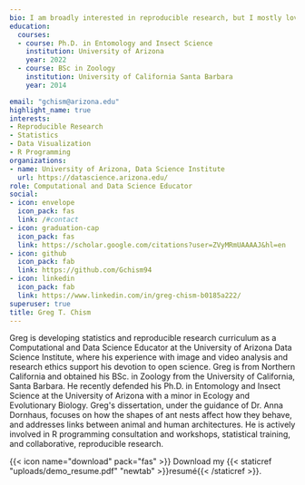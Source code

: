 ```yaml
---
bio: I am broadly interested in reproducible research, but I mostly love playing with visualizations in R...
education:
  courses:
  - course: Ph.D. in Entomology and Insect Science
    institution: University of Arizona
    year: 2022
  - course: BSc in Zoology
    institution: University of California Santa Barbara
    year: 2014

email: "gchism@arizona.edu"
highlight_name: true
interests:
- Reproducible Research
- Statistics 
- Data Visualization
- R Programming
organizations:
- name: University of Arizona, Data Science Institute
  url: https://datascience.arizona.edu/
role: Computational and Data Science Educator
social:
- icon: envelope
  icon_pack: fas
  link: /#contact
- icon: graduation-cap
  icon_pack: fas
  link: https://scholar.google.com/citations?user=ZVyMRmUAAAAJ&hl=en
- icon: github
  icon_pack: fab
  link: https://github.com/Gchism94
- icon: linkedin
  icon_pack: fab
  link: https://www.linkedin.com/in/greg-chism-b0185a222/
superuser: true
title: Greg T. Chism
---
```


Greg is developing statistics and reproducible research curriculum as a Computational and Data Science Educator at the University of Arizona Data Science Institute, where his experience with image and video analysis and research ethics support his devotion to open science. Greg is from Northern California and obtained his BSc. in Zoology from the University of California, Santa Barbara. He recently defended his Ph.D. in Entomology and Insect Science at the University of Arizona with a minor in Ecology and Evolutionary Biology. Greg's dissertation, under the guidance of Dr. Anna Dornhaus, focuses on how the shapes of ant nests affect how they behave, and addresses links between animal and human architectures. He is actively involved in R programming consultation and workshops, statistical training, and collaborative, reproducible research.

{{< icon name="download" pack="fas" >}} Download my {{< staticref "uploads/demo_resume.pdf" "newtab" >}}resumé{{< /staticref >}}.
